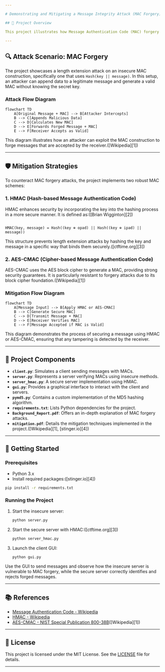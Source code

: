 ```yaml
---

# Demonstrating and Mitigating a Message Integrity Attack (MAC Forgery)

## 📌 Project Overview

This project illustrates how Message Authentication Code (MAC) forgery attacks can compromise message integrity and demonstrates effective cryptographic mitigations. By simulating real-world attack scenarios and implementing secure MAC schemes like HMAC and AES-CMAC, it provides a hands-on understanding of message integrity threats and defenses.

---
```


## 🔍 Attack Scenario: MAC Forgery

The project showcases a length extension attack on an insecure MAC construction, specifically one that uses `Hash(key || message)`. In this setup, an attacker can append data to a legitimate message and generate a valid MAC without knowing the secret key.

### Attack Flow Diagram

```mermaid
flowchart TD
    A[Original Message + MAC] --> B[Attacker Intercepts]
    B --> C[Appends Malicious Data]
    C --> D[Calculates New MAC]
    D --> E[Forwards Forged Message + MAC]
    E --> F[Receiver Accepts as Valid]
```

This diagram illustrates how an attacker can exploit the MAC construction to forge messages that are accepted by the receiver.([Wikipedia][1])

---

## 🛡️ Mitigation Strategies

To counteract MAC forgery attacks, the project implements two robust MAC schemes:

### 1. HMAC (Hash-based Message Authentication Code)

HMAC enhances security by incorporating the key into the hashing process in a more secure manner. It is defined as:([Brian Wigginton][2])

```

HMAC(key, message) = Hash((key ⊕ opad) || Hash((key ⊕ ipad) || message))
```



This structure prevents length extension attacks by hashing the key and message in a specific way that binds them securely.([ctftime.org][3])

### 2. AES-CMAC (Cipher-based Message Authentication Code)

AES-CMAC uses the AES block cipher to generate a MAC, providing strong security guarantees. It is particularly resistant to forgery attacks due to its block cipher foundation.([Wikipedia][1])

### Mitigation Flow Diagram

```mermaid
flowchart TD
    A[Message Input] --> B[Apply HMAC or AES-CMAC]
    B --> C[Generate Secure MAC]
    C --> D[Transmit Message + MAC]
    D --> E[Receiver Verifies MAC]
    E --> F[Message Accepted if MAC is Valid]
```

This diagram demonstrates the process of securing a message using HMAC or AES-CMAC, ensuring that any tampering is detected by the receiver.

---

## 🧪 Project Components

* **`client.py`**: Simulates a client sending messages with MACs.
* **`server.py`**: Represents a server verifying MACs using insecure methods.
* **`server_hmac.py`**: A secure server implementation using HMAC.
* **`gui.py`**: Provides a graphical interface to interact with the client and servers.
* **`pymd5.py`**: Contains a custom implementation of the MD5 hashing algorithm.
* **`requirements.txt`**: Lists Python dependencies for the project.
* **`Background_Report.pdf`**: Offers an in-depth explanation of MAC forgery attacks.
* **`mitigation.pdf`**: Details the mitigation techniques implemented in the project.([Wikipedia][1], [stinger.io][4])

---

## 🚀 Getting Started

### Prerequisites

* Python 3.x
* Install required packages:([stinger.io][4])

```bash
pip install -r requirements.txt
```



### Running the Project

1. Start the insecure server:

   ```bash
   python server.py
   ```



2. Start the secure server with HMAC:([ctftime.org][3])

   ```bash
   python server_hmac.py
   ```



3. Launch the client GUI:

   ```bash
   python gui.py
   ```



Use the GUI to send messages and observe how the insecure server is vulnerable to MAC forgery, while the secure server correctly identifies and rejects forged messages.

---

## 📚 References

* [Message Authentication Code - Wikipedia](https://en.wikipedia.org/wiki/Message_authentication_code)
* [HMAC - Wikipedia](https://en.wikipedia.org/wiki/HMAC)
* [AES-CMAC - NIST Special Publication 800-38B](https://nvlpubs.nist.gov/nistpubs/Legacy/SP/nistspecialpublication800-38b.pdf)([Wikipedia][1])

---

## 📄 License

This project is licensed under the MIT License. See the [LICENSE](LICENSE) file for details.

---

